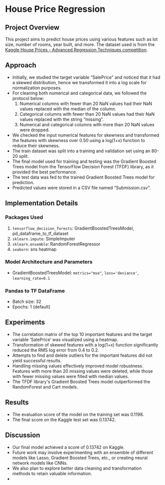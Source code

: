 # House Price Regression

## Project Overview
This project aims to predict house prices using various features such as lot size, number of rooms, year built, and more. The dataset used is from the [Kaggle House Prices - Advanced Regression Techniques competition](https://www.kaggle.com/c/house-prices-advanced-regression-techniques).

## Approach
- Initially, we studied the target variable “SalePrice” and noticed that it had a skewed distribution, hence we transformed it into a log scale for normalization purposes.
- For cleaning both numerical and categorical data, we followed the protocol below:
  1. Numerical columns with fewer than 20 NaN values had their NaN values replaced with the median of the column.
  2. Categorical columns with fewer than 20 NaN values had their NaN values replaced with the string “missing”.
  3. Numerical and categorical columns with more than 20 NaN values were dropped.
- We checked the input numerical features for skewness and transformed the features with skewness over 0.50 using a log(1+x) function to reduce their skewness.
- The train dataset was split into a training and validation set using an 80-20 split.
- The final model used for training and testing was the Gradient Boosted Trees model from the TensorFlow Decision Forest (TFDF) library, as it provided the best performance.
- The test data was fed to the trained Gradient Boosted Trees model for prediction.
- Predicted values were stored in a CSV file named “Submission.csv”.

## Implementation Details
### Packages Used
1. `tensorflow_decision_forests`: GradientBoostedTreesModel, pd_dataframe_to_tf_dataset
2. `sklearn.impute`: SimpleImputer
3. `sklearn.ensemble`: RandomForestRegressor
4. `seaborn`: sns heatmap

### Model Architecture and Parameters
- GradientBoostedTreesModel: `metrics="mse"`, `loss='deviance'`, `learning_rate=0.1`

### Pandas to TF DataFrame
- Batch size: 32
- Epochs: 1 (default)

## Experiments
- The correlation matrix of the top 10 important features and the target variable ‘SalePrice’ was visualized using a heatmap.
- Transformation of skewed features with a log(1+x) function significantly reduced the RMS log error from 0.4 to 0.2.
- Attempts to find and delete outliers for the important features did not yield successful results.
- Handling missing values effectively improved model robustness. Features with more than 20 missing values were deleted, while those with fewer missing values were filled with median values.
- The TFDF library's Gradient Boosted Trees model outperformed the RandomForest and Cart models.

## Results
- The evaluation score of the model on the training set was 0.1198.
- The final score on the Kaggle test set was 0.13742.

## Discussion
- Our final model achieved a score of 0.13742 on Kaggle.
- Future work may involve experimenting with an ensemble of different models like Lasso, Gradient Boosted Trees, etc., or creating neural network models like CNNs.
- We also plan to explore better data cleaning and transformation methods to retain valuable information.
- 
